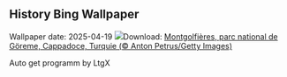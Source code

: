 ## History Bing Wallpaper
Wallpaper date: 2025-04-19
![](https://www.bing.com/th?id=OHR.GoremeTurkey_FR-CA7490534798_UHD.jpg&w=1000)Download: [Montgolfières, parc national de Göreme, Cappadoce, Turquie (© Anton Petrus/Getty Images)](https://www.bing.com/th?id=OHR.GoremeTurkey_FR-CA7490534798_UHD.jpg)

Auto get programm by LtgX
